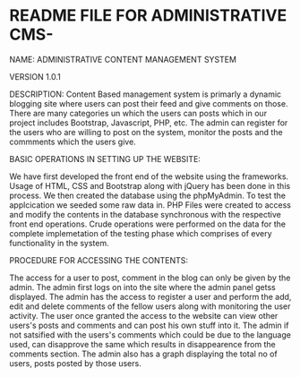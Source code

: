 # README FILE FOR ADMINISTRATIVE CMS-
NAME: ADMINISTRATIVE CONTENT MANAGEMENT SYSTEM

VERSION 1.0.1

DESCRIPTION: Content Based management system is primarly a dynamic blogging site where users can post their feed and give comments on those. There are many categories un which the users can posts which in our project includes Bootstrap, Javascript, PHP, etc. The admin can register for the users who are willing to post on the system, monitor the posts and the commments which the users give. 

BASIC OPERATIONS IN SETTING UP THE WEBSITE: 

We have first developed the front end of the website using the frameworks. Usage of HTML, CSS and Bootstrap along with jQuery has been done in this process.
We then created the database using the phpMyAdmin.
To test the applcication we seeded some raw data in.
PHP Files were created to access and modify the contents in the database synchronous with the respective front end operations. Crude operations were performed on the data for the complete implemetation of the testing phase which comprises of every functionality in the system. 


PROCEDURE FOR ACCESSING THE CONTENTS: 

The access for a user to post, comment in the blog can only be given by the admin. The admin first logs on into the site where the admin panel getss displayed. 
The admin has the access to register a user and perform the add, edit and delete comments of the fellow users along with monitoring the user activity.
The user once granted the access to the website can view other users's posts and comments and can post his own stuff into it.
The admin if not satsified with the users's comments which could be due to the language used, can disapprove the same which results in disappearence from the comments section. 
The admin also has a graph displaying the total no of users, posts posted by those users.

 
